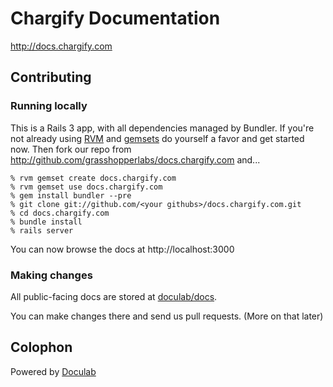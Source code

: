 Chargify Documentation
======================

<http://docs.chargify.com>

Contributing
------------

### Running locally

This is a Rails 3 app, with all dependencies managed by Bundler.  If you're not already using [RVM](http://rvm.beginrescueend.com/) and [gemsets](http://rvm.beginrescueend.com/gemsets/) do yourself a favor and get started now.  Then fork our repo from <http://github.com/grasshopperlabs/docs.chargify.com> and... 

    % rvm gemset create docs.chargify.com
    % rvm gemset use docs.chargify.com
    % gem install bundler --pre
    % git clone git://github.com/<your githubs>/docs.chargify.com.git
    % cd docs.chargify.com
    % bundle install
    % rails server
    
You can now browse the docs at http://localhost:3000

### Making changes

All public-facing docs are stored at [doculab/docs](http://github.com/grasshopperlabs/docs.chargify.com/tree/master/doculab/docs/).

You can make changes there and send us pull requests.  (More on that later)


Colophon
---------

Powered by [Doculab](http://github.com/grasshopperlabs/doculab)